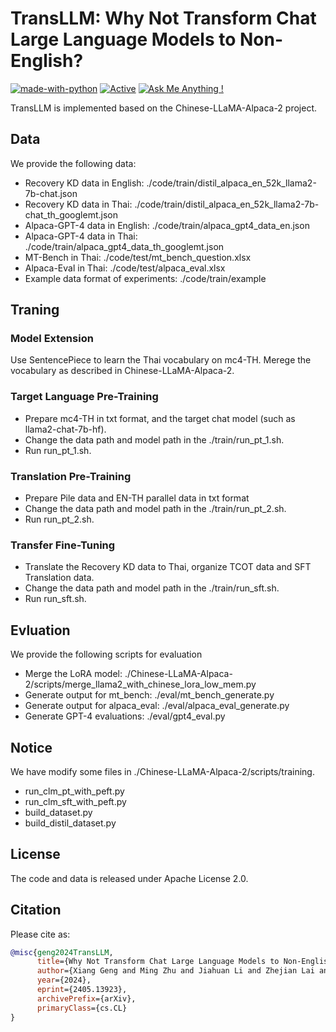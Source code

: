 # TransLLM: Why Not Transform Chat Large Language Models to Non-English?

[![made-with-python](https://img.shields.io/badge/Made%20with-Python-1f425f.svg)](https://www.python.org/) [![Active](http://img.shields.io/badge/Status-Active-green.svg)](https://tterb.github.io) [![Ask Me Anything !](https://img.shields.io/badge/Ask%20me-anything-1abc9c.svg)](https://GitHub.com/Naereen/ama)

TransLLM is implemented based on the Chinese-LLaMA-Alpaca-2 project.

## Data
We provide the following data:
- Recovery KD data in English: ./code/train/distil_alpaca_en_52k_llama2-7b-chat.json
- Recovery KD data in Thai: ./code/train/distil_alpaca_en_52k_llama2-7b-chat_th_googlemt.json
- Alpaca-GPT-4 data in English: ./code/train/alpaca_gpt4_data_en.json
- Alpaca-GPT-4 data in Thai: ./code/train/alpaca_gpt4_data_th_googlemt.json
- MT-Bench in Thai: ./code/test/mt_bench_question.xlsx
- Alpaca-Eval in Thai: ./code/test/alpaca_eval.xlsx
- Example data format of experiments: ./code/train/example

## Traning

### Model Extension
Use SentencePiece to learn the Thai vocabulary on mc4-TH. Merege the vocabulary as described in Chinese-LLaMA-Alpaca-2.

### Target Language Pre-Training

- Prepare mc4-TH in txt format, and the target chat model (such as llama2-chat-7b-hf).
- Change the data path and model path in the ./train/run_pt_1.sh.
- Run run_pt_1.sh.

### Translation Pre-Training
- Prepare Pile data and EN-TH parallel data in txt format
- Change the data path and model path in the ./train/run_pt_2.sh.
- Run run_pt_2.sh.

### Transfer Fine-Tuning
- Translate the Recovery KD data to Thai, organize TCOT data and SFT Translation data.
- Change the data path and model path in the ./train/run_sft.sh.
- Run run_sft.sh.

## Evluation

We provide the following scripts for evaluation
- Merge the LoRA model: ./Chinese-LLaMA-Alpaca-2/scripts/merge_llama2_with_chinese_lora_low_mem.py
- Generate output for mt_bench: ./eval/mt_bench_generate.py
- Generate output for alpaca_eval: ./eval/alpaca_eval_generate.py
- Generate GPT-4 evaluations: ./eval/gpt4_eval.py

## Notice
We have modify some files in ./Chinese-LLaMA-Alpaca-2/scripts/training.
- run_clm_pt_with_peft.py
- run_clm_sft_with_peft.py
- build_dataset.py
- build_distil_dataset.py

## License
The code and data is released under Apache License 2.0.

## Citation
Please cite as:
``` bibtex
@misc{geng2024TransLLM,
      title={Why Not Transform Chat Large Language Models to Non-English?}, 
      author={Xiang Geng and Ming Zhu and Jiahuan Li and Zhejian Lai and Wei Zou and Shuaijie She and Jiaxin Guo and Xiaofeng Zhao and Yinglu Li and Yuang Li and Chang Su and Yanqing Zhao and Min Zhang and Hao Yang and Xinglin Lyu and Jiajun Chen and Shujian Huang},
      year={2024},
      eprint={2405.13923},
      archivePrefix={arXiv},
      primaryClass={cs.CL}
}
```

